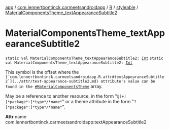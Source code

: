 [app](../../../index.md) / [com.lennertbontinck.carmeetsandroidapp](../../index.md) / [R](../index.md) / [styleable](index.md) / [MaterialComponentsTheme_textAppearanceSubtitle2](./-material-components-theme_text-appearance-subtitle2.md)

# MaterialComponentsTheme_textAppearanceSubtitle2

`static val MaterialComponentsTheme_textAppearanceSubtitle2: `[`Int`](https://kotlinlang.org/api/latest/jvm/stdlib/kotlin/-int/index.html)
`static val MaterialComponentsTheme_textAppearanceSubtitle2: `[`Int`](https://kotlinlang.org/api/latest/jvm/stdlib/kotlin/-int/index.html)

This symbol is the offset where the ``[`com.lennertbontinck.carmeetsandroidapp.R.attr#textAppearanceSubtitle2`](../attr/text-appearance-subtitle2.md) attribute's value can be found in the ``[`#MaterialComponentsTheme`](-material-components-theme.md) array.

May be a reference to another resource, in the form "`@[+][*package*:]*type*/*name*`" or a theme attribute in the form "`?[*package*:]*type*/*name*`".

**Attr**
name com.lennertbontinck.carmeetsandroidapp:textAppearanceSubtitle2

